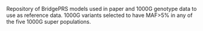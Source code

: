 Repository of BridgePRS models used in paper and 1000G genotype data to use as reference data. 1000G variants selected to have MAF>5% in any of the five 1000G super populations.
